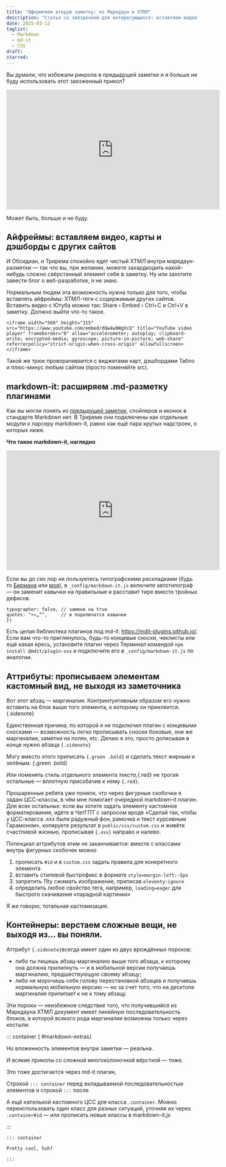 ```yaml
---
title: "Оформляем вторую заметку: из Маркдаун в ХТМЛ"
description: "Статья со звёздочкой для интересующихся: вставляем видео через iframe, изучаем ассортимент markdown-it плагинов и прописываем CSS-классы, не выходя из Обсидиана."
date: 2025-03-12
taglist:
  - Markdown
  - md-it
  - CSS
draft: 
starred:
---
```

Вы думали, что избежали рикрола в предыдущей заметке и я больше не буду использовать этот заезженный прикол? 

<iframe width="560" height="315" src="https://www.youtube.com/embed/dQw4w9WgXcQ" title="YouTube video player" frameborder="0" allow="accelerometer; autoplay; clipboard-write; encrypted-media; gyroscope; picture-in-picture; web-share" referrerpolicy="strict-origin-when-cross-origin" allowfullscreen></iframe>

Может быть, больше и не буду.

## Айфреймы: вставляем видео, карты и дэшборды с других сайтов

И Обсидиан, и Трирема спокойно едят чистый ХТМЛ внутри маркдаун-разметки — так что вы, при желании, можете захардкодить какой-нибудь сложно свёрстанный элемент себе в заметку. Ну или захотите завести блог о веб-разработке, я не знаю.

Нормальным людям эта возможность нужна только для того, чтобы вставлять айфреймы: ХТМЛ-теги с содержимым других сайтов. Вставить видео с Ютуба можно так: Share › Embed › Ctrl+C и Ctrl+V в заметку. Должно выйти что-то такое.

```
<iframe width="560" height="315" src="https://www.youtube.com/embed/dQw4w9WgXcQ" title="YouTube video player" frameborder="0" allow="accelerometer; autoplay; clipboard-write; encrypted-media; gyroscope; picture-in-picture; web-share" referrerpolicy="strict-origin-when-cross-origin" allowfullscreen></iframe>
```

Такой же трюк проворачивается с виджетами карт, дэшбордами Табло и плюс-минус любым сайтом (просто поменяйте src).

## markdown-it: расширяем .md-разметку плагинами

Как вы могли понять из [предыдущей заметки,](markdown-formatting) спойлеров и иконок в стандарте Markdown нет. В Триреме они подключены как отдельные модули к парсеру markdown-it, равно как ещё пара крутых надстроек, о которых ниже.

**Что такое markdown-it, наглядно**
<iframe width="560" height="315" src="https://markdown-it.github.io/" title="MD-it" frameborder="0" allowfullscreen></iframe>


Если вы до сих пор не пользуетесь типографскими раскладками (будь то [Бирмана](https://ilyabirman.ru/typography-layout/) или [моя](https://magvag.ru/layout)), в  `_config/markdown-it.js` включите автотипограф — он заменит кавычки на правильные и расставит тире вместо тройных дефисов.
```
typographer: false, // замени на true
quotes: "«»„“",     // и подключатся кавычки
})
```

Есть целая библиотека плагинов под md-it: https://mdit-plugins.github.io/. Если вам что-то приглянулось, будь-то концевые сноски, чеклисты или ещё какая ересь, установите плагин через Терминал командой `npm install @mdit/plugin-xxx` и подключите его в `_config/markdown-it.js` по аналогии.

## Аттрибуты: прописываем элементам кастомный вид, не выходя из заметочника

Вот этот абзац — маргиналия. Контринтуитивным образом его нужно вставить на блок выше того элемента, к которому он приклеится. {.sidenote}

Единственная причина, по которой я не подключил плагин с концевыми сносками — возможность легко прописывать сноски боковые, они же маргиналии, заметки на полях, etc. Делаю я это, просто дописывая в конце нужно абзаца `{.sidenote}`

Могу вместо этого приписать `{.green .bold}` и сделать текст жирным и зелёным. {.green .bold}

Или поменять стиль отдельного элемента *текста,*{.red} не трогая остальные — вплотную присобачив к нему `{.red}`.

Прошаренные ребята уже поняли, что через фигурные скобочки я задаю ЦСС-классы, в чём мне помогает очередной markdown-it плагин. Для всех остальных: если вы хотите задать элементу кастомное форматирование, идёте в ЧатГПТ с запросом вроде «Сделай так, чтобы у ЦСС-класса .xxx были радужный фон, рамочка и текст курсивным Гарамоном», копируете результат в `public/css/custom.css` и живёте счастливой жизнью, прописывая `{.xxx}` направо и налево.

Потенциал аттрибутов этим не заканчивается: вместе с классами внутрь фигурных скобочек можно 
1. прописать `#id` и в `custom.css` задать правила для конкретного элемента
2. вставить стилевой быстрофикс в формате `style=margin-left:-5px`
3. запретить 11ty сжимать изображение, приписав `eleventy:ignore`
4. определить любое свойство тега, например, `loading=eager` для быстрого скачивания «парадной картинки»

Я же говорю, тотальная кастомизация.

## Контейнеры: верстаем сложные вещи, не выходя из... вы поняли.

 Аттрибут `{.sidenote}`всегда имеет один из двух врождённых пороков: 
 - либо ты пишешь абзац-маргиналию выше того абзаца, к которому она должна прилипнуть — и в мобильной версии получаешь маргиналию, предшествующую своему абзацу;
 - либо не морочишь себе голову перестановкой абзацев и получаешь нормальную мобильную версию — но за счет того, что на десктопе маргиналия прилипает к не к тому абзацу.

Эти пороки — неизбежное следствие того, что получившийся из Маркдауна ХТМЛ документ имеет линейную последовательность блоков, в которой всякого рода маргиналии возможны только через костыли.


::: container { #markdown-extras}

Но вложенность элементов внутри заметки — реальна.

И всякие приколы со сложной многоколоночной вёрсткой — тоже.

Это тоже достигается через md-it плагин,

Строкой `::: container` перед вкладываемой последовательностью элементов и строкой `:::` после

А ещё капелькой кастомного ЦСС для класса `.container`. Можно переиспользовать один класс для разных ситуаций, уточняя их через `.container#id` — или прописать новые классы в markdown-it.js

::: 


```
::: container

Pretty cool, huh?

:::
```

